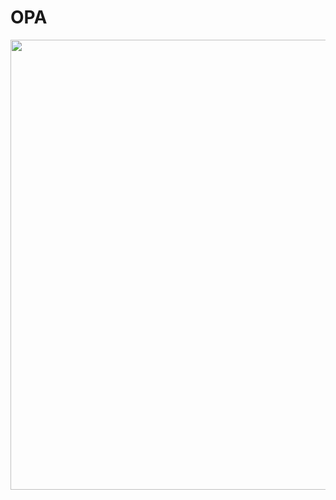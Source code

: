 ><!DOCTYPE html>
<html>
<head>
         <title> ELSEOCEAN </title>
</head>
<body>
         <h1>OPA</h1>
<img src="https://i.pinimg.com/originals/ec/f8/db/ecf8db03ad8b82f42a9b3abca85c6172 this.jpg   width="720" height="720" />

</body>
</html>
